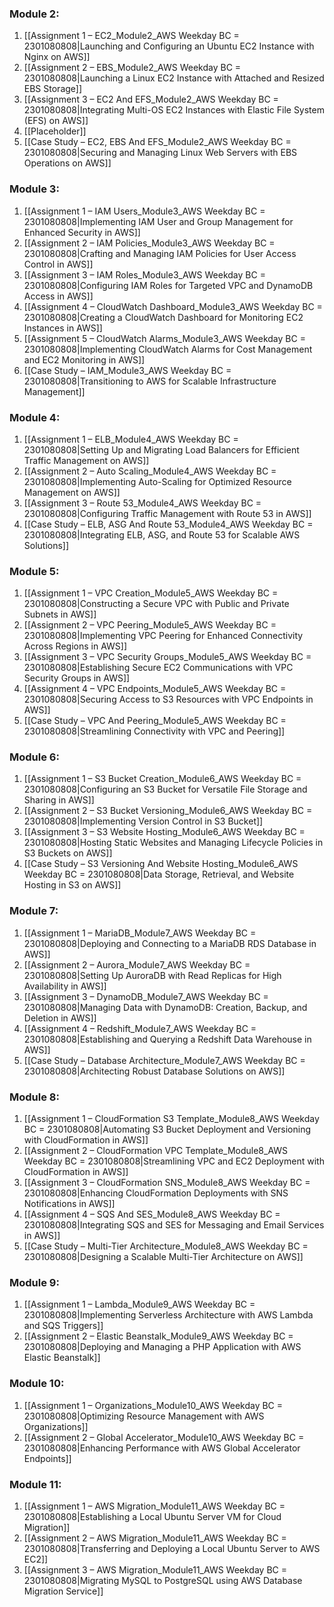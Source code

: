 ### Module 2:
1. [[Assignment 1 – EC2_Module2_AWS Weekday BC = 2301080808|Launching and Configuring an Ubuntu EC2 Instance with Nginx on AWS]]
2. [[Assignment 2 – EBS_Module2_AWS Weekday BC = 2301080808|Launching a Linux EC2 Instance with Attached and Resized EBS Storage]]
3. [[Assignment 3 – EC2 And EFS_Module2_AWS Weekday BC = 2301080808|Integrating Multi-OS EC2 Instances with Elastic File System (EFS) on AWS]]
4. [[Placeholder]]
5. [[Case Study – EC2, EBS And EFS_Module2_AWS Weekday BC = 2301080808|Securing and Managing Linux Web Servers with EBS Operations on AWS]]

### Module 3:  
1. [[Assignment 1 – IAM Users_Module3_AWS Weekday BC = 2301080808|Implementing IAM User and Group Management for Enhanced Security in AWS]] <!--1/9/24 Done-->
2. [[Assignment 2 – IAM Policies_Module3_AWS Weekday BC = 2301080808|Crafting and Managing IAM Policies for User Access Control in AWS]] <!--1/10/24 Done-->
3. [[Assignment 3 – IAM Roles_Module3_AWS Weekday BC = 2301080808|Configuring IAM Roles for Targeted VPC and DynamoDB Access in AWS]] <!--1/11/24 Done-->
4. [[Assignment 4 – CloudWatch Dashboard_Module3_AWS Weekday BC = 2301080808|Creating a CloudWatch Dashboard for Monitoring EC2 Instances in AWS]] <!--1/12/24 Done-->
5. [[Assignment 5 – CloudWatch Alarms_Module3_AWS Weekday BC = 2301080808|Implementing CloudWatch Alarms for Cost Management and EC2 Monitoring in AWS]] <!--1/13/24 Done-->
6. [[Case Study – IAM_Module3_AWS Weekday BC = 2301080808|Transitioning to AWS for Scalable Infrastructure Management]] <!--1/14/24 Sun Done--> 

### Module  4:  
1. [[Assignment 1 – ELB_Module4_AWS Weekday BC = 2301080808|Setting Up and Migrating Load Balancers for Efficient Traffic Management on AWS]] <!--1/15/24 Done-->
2. [[Assignment 2 – Auto Scaling_Module4_AWS Weekday BC = 2301080808|Implementing Auto-Scaling for Optimized Resource Management on AWS]] <!--1/16/24 Done-->
3. [[Assignment 3 – Route 53_Module4_AWS Weekday BC = 2301080808|Configuring Traffic Management with Route 53 in AWS]]  <!--1/17/24 Done-->
4. [[Case Study – ELB, ASG And Route 53_Module4_AWS Weekday BC = 2301080808|Integrating ELB, ASG, and Route 53 for Scalable AWS Solutions]] <!--1/18/24 Done--> 

### Module  5: 
1. [[Assignment 1 – VPC Creation_Module5_AWS Weekday BC = 2301080808|Constructing a Secure VPC with Public and Private Subnets in AWS]]<!--1/19/24 Done--> 
2. [[Assignment 2 – VPC Peering_Module5_AWS Weekday BC = 2301080808|Implementing VPC Peering for Enhanced Connectivity Across Regions in AWS]]<!--1/20/24 Done--> 
3. [[Assignment 3 – VPC Security Groups_Module5_AWS Weekday BC = 2301080808|Establishing Secure EC2 Communications with VPC Security Groups in AWS]]<!--1/22/24 Done--> 
4. [[Assignment 4 – VPC Endpoints_Module5_AWS Weekday BC = 2301080808|Securing Access to S3 Resources with VPC Endpoints in AWS]]<!--1/23/24 Done--> 
5. [[Case Study – VPC And Peering_Module5_AWS Weekday BC = 2301080808|Streamlining Connectivity with VPC and Peering]] <!--1/24/24--> 
### Module  6:  
1. [[Assignment 1 – S3 Bucket Creation_Module6_AWS Weekday BC = 2301080808|Configuring an S3 Bucket for Versatile File Storage and Sharing in AWS]] <!--1/25/24-->
2. [[Assignment 2 – S3 Bucket Versioning_Module6_AWS Weekday BC = 2301080808|Implementing Version Control in S3 Bucket]] <!--1/26/24-->
3. [[Assignment 3 – S3 Website Hosting_Module6_AWS Weekday BC = 2301080808|Hosting Static Websites and Managing Lifecycle Policies in S3 Buckets on AWS]] <!--1/27/24-->
4. [[Case Study – S3 Versioning And Website Hosting_Module6_AWS Weekday BC = 2301080808|Data Storage, Retrieval, and Website Hosting in S3 on AWS]] <!--1/29/24-->

### Module  7:  
1. [[Assignment 1 – MariaDB_Module7_AWS Weekday BC = 2301080808|Deploying and Connecting to a MariaDB RDS Database in AWS]] <!--1/30/24-->
2. [[Assignment 2 – Aurora_Module7_AWS Weekday BC = 2301080808|Setting Up AuroraDB with Read Replicas for High Availability in AWS]] <!--1/31/24-->
3. [[Assignment 3 – DynamoDB_Module7_AWS Weekday BC = 2301080808|Managing Data with DynamoDB: Creation, Backup, and Deletion in AWS]] <!--2/1/24-->
4. [[Assignment 4 – Redshift_Module7_AWS Weekday BC = 2301080808|Establishing and Querying a Redshift Data Warehouse in AWS]] <!--2/2/24-->
5. [[Case Study – Database Architecture_Module7_AWS Weekday BC = 2301080808|Architecting Robust Database Solutions on AWS]] <!--2/3/24-->
 

### Module  8:  
1. [[Assignment 1 – CloudFormation S3 Template_Module8_AWS Weekday BC = 2301080808|Automating S3 Bucket Deployment and Versioning with CloudFormation in AWS]] <!--2/5/24-->
2. [[Assignment 2 – CloudFormation VPC Template_Module8_AWS Weekday BC = 2301080808|Streamlining VPC and EC2 Deployment with CloudFormation in AWS]] <!--2/6/24-->
3. [[Assignment 3 – CloudFormation SNS_Module8_AWS Weekday BC = 2301080808|Enhancing CloudFormation Deployments with SNS Notifications in AWS]] <!--2/7/24-->
4. [[Assignment 4 – SQS And SES_Module8_AWS Weekday BC = 2301080808|Integrating SQS and SES for Messaging and Email Services in AWS]] <!--2/8/24-->
5. [[Case Study – Multi-Tier Architecture_Module8_AWS Weekday BC = 2301080808|Designing a Scalable Multi-Tier Architecture on AWS]] <!--2/9/24-->

### Module  9:   
1. [[Assignment 1 – Lambda_Module9_AWS Weekday BC = 2301080808|Implementing Serverless Architecture with AWS Lambda and SQS Triggers]] <!--2/10/24-->
2. [[Assignment 2 – Elastic Beanstalk_Module9_AWS Weekday BC = 2301080808|Deploying and Managing a PHP Application with AWS Elastic Beanstalk]] <!--2/12/24-->

### Module  10:  
1. [[Assignment 1 – Organizations_Module10_AWS Weekday BC = 2301080808|Optimizing Resource Management with AWS Organizations]] <!--2/13/24-->
2. [[Assignment 2 – Global Accelerator_Module10_AWS Weekday BC = 2301080808|Enhancing Performance with AWS Global Accelerator Endpoints]] <!--2/14/24-->
 
### Module  11:  
1. [[Assignment 1 – AWS Migration_Module11_AWS Weekday BC = 2301080808|Establishing a Local Ubuntu Server VM for Cloud Migration]] <!--2/15/24-->
2. [[Assignment 2 – AWS Migration_Module11_AWS Weekday BC = 2301080808|Transferring and Deploying a Local Ubuntu Server to AWS EC2]] <!--2/16/24-->
3. [[Assignment 3 – AWS Migration_Module11_AWS Weekday BC = 2301080808|Migrating MySQL to PostgreSQL using AWS Database Migration Service]] <!--2/17/24-->



<!-- 

> [!quote] ### Module 2:
> - [x] [[Assignment 1 – EC2_Module2_AWS Weekday BC = 2301080808|Assignment 1 – EC2]]
> -  Friday 1/5/2024
> - [x] [[Assignment 2 – EBS_Module2_AWS Weekday BC = 2301080808|Assignment 2 – EBS]]
> -  Sabado 1/6/2024
> - [x] [[Assignment 3 – EC2 And EFS_Module2_AWS Weekday BC = 2301080808|Assignment 3 – EC2 And EFS]]
> -  Sunday 1/7/2024
> - [ ] [[Assignment 4 – FSx_Module2_AWS Weekday BC = 2301080808|Assignment 4 – FSx]] <mark style="background: #FFB8EBA6;">Pending</mark>
> -  Pending x/x/xxxx
> - [x] [[Case Study – EC2, EBS And EFS_Module2_AWS Weekday BC = 2301080808|Case Study – EC2, EBS And EFS]]
> -  Monday 1/8/2024




> [!done]- AWS DevOps
> - [x] [[Assignment 1 – AWS DevOps_AWS DevOps_AWS Weekday BC = 2301080808|Assignment 1 – AWS DevOps]]
> - [x] [[Assignment 2 – CodeDeploy_AWS DevOps_AWS Weekday BC = 2301080808|Assignment 2 – CodeDeploy]] 
> - [x] [[Assignment 3 – CodePipeline_AWS DevOps_AWS Weekday BC = 2301080808|Assignment 3 – CodePipeline]]
> - [x] [[Case Study – AWS DevOps_AWS DevOps_AWS Weekday BC = 2301080808|Case Study – AWS DevOps]] 
> 

> [!done]- Projects
> - [x] [[Project 1 – Deploying A Multi-Tier Website Using AWS EC2_Projects_AWS Weekday BC = 2301080808|Project 1 – Deploying A Multi-Tier Website Using AWS EC2]] 
> - [x] [[Project 2 – Website Orchestration_Projects_AWS Weekday BC = 2301080808|Project 2 – Website Orchestration]] <mark style="background: #FF5582A6;">Deprecated</mark>
> - [x] [[Project 3 – Publishing Amazon SNS Messages Privately_Projects_AWS Weekday BC = 2301080808|Project 3 – Publishing Amazon SNS Messages Privately]] 
> 


